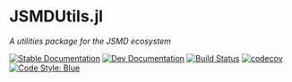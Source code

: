 
# JSMDUtils.jl

_A utilities package for the JSMD ecosystem_

[![Stable Documentation](https://img.shields.io/badge/docs-stable-blue.svg)](https://juliaspacemissiondesign.github.io/JSMDUtils.jl/stable/) 
[![Dev Documentation](https://img.shields.io/badge/docs-dev-blue.svg)](https://juliaspacemissiondesign.github.io/JSMDUtils.jl/dev/) 
[![Build Status](https://github.com/JuliaSpaceMissionDesign/JSMDUtils.jl/actions/workflows/ci.yml/badge.svg?branch=main)](https://github.com/JuliaSpaceMissionDesign/JSMDUtils.jl/actions/workflows/ci.yml)
[![codecov](https://codecov.io/gh/JuliaSpaceMissionDesign/JSMDUtils.jl/branch/main/graph/badge.svg?token=3SJCV229XX)](https://codecov.io/gh/JuliaSpaceMissionDesign/JSMDUtils.jl)
[![Code Style: Blue](https://img.shields.io/badge/code%20style-blue-4495d1.svg)](https://github.com/invenia/BlueStyle)